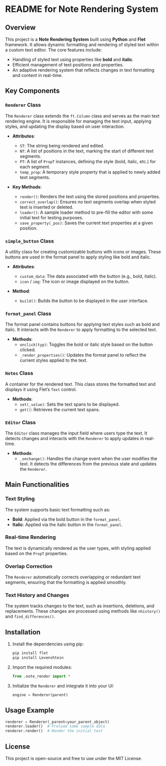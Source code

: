 # README for Note Rendering System

## Overview
This project is a **Note Rendering System** built using **Python** and **Flet** framework. It allows dynamic formatting and rendering of styled text within a custom text editor. The core features include:
- Handling of styled text using properties like **bold** and **italic**.
- Efficient management of text positions and properties.
- An adaptive rendering system that reflects changes in text formatting and content in real-time.

## Key Components

### `Renderer` Class
The `Renderer` class extends the `ft.Column` class and serves as the main text rendering engine. It is responsible for managing the text input, applying styles, and updating the display based on user interaction.

- **Attributes**:
  - `ST`: The string being rendered and edited.
  - `NT`: A list of positions in the text, marking the start of different text segments.
  - `PT`: A list of `PropT` instances, defining the style (bold, italic, etc.) for each segment.
  - `temp_prop`: A temporary style property that is applied to newly added text segments.
  
- **Key Methods**:
  - `render()`: Renders the text using the stored positions and properties.
  - `correct_overlap()`: Ensures no text segments overlap when styled text is inserted or deleted.
  - `loader()`: A sample loader method to pre-fill the editor with some initial text for testing purposes.
  - `save_property(_pos)`: Saves the current text properties at a given position.

### `simple_button` Class
A utility class for creating customizable buttons with icons or images. These buttons are used in the format panel to apply styling like bold and italic.

- **Attributes**:
  - `custom_data`: The data associated with the button (e.g., bold, italic).
  - `icon` / `img`: The icon or image displayed on the button.
  
- **Method**:
  - `build()`: Builds the button to be displayed in the user interface.

### `format_panel` Class
The format panel contains buttons for applying text styles such as bold and italic. It interacts with the `Renderer` to apply formatting to the selected text.

- **Methods**:
  - `onclick(typ)`: Toggles the bold or italic style based on the button clicked.
  - `_render_properties()`: Updates the format panel to reflect the current styles applied to the text.

### `Notes` Class
A container for the rendered text. This class stores the formatted text and displays it using Flet’s `Text` control.

- **Methods**:
  - `set(_value)`: Sets the text spans to be displayed.
  - `get()`: Retrieves the current text spans.

### `Editor` Class
The `Editor` class manages the input field where users type the text. It detects changes and interacts with the `Renderer` to apply updates in real-time.

- **Methods**:
  - `_onchange()`: Handles the change event when the user modifies the text. It detects the differences from the previous state and updates the `Renderer`.

## Main Functionalities

### Text Styling
The system supports basic text formatting such as:
- **Bold**: Applied via the bold button in the `format_panel`.
- **Italic**: Applied via the italic button in the `format_panel`.

### Real-time Rendering
The text is dynamically rendered as the user types, with styling applied based on the `PropT` properties.

### Overlap Correction
The `Renderer` automatically corrects overlapping or redundant text segments, ensuring that the formatting is applied smoothly.

### Text History and Changes
The system tracks changes to the text, such as insertions, deletions, and replacements. These changes are processed using methods like `nhistory()` and `find_differences()`.

## Installation

1. Install the dependencies using pip:
    ```bash
    pip install flet
    pip install Levenshtein
    ```

2. Import the required modules:
    ```python
    from .note_render import *
    ```

3. Initialize the `Renderer` and integrate it into your UI:
    ```python
    engine = Renderer(parent)
    ```

## Usage Example
```python
renderer = Renderer(_parent=your_parent_object)
renderer.loader()  # Preload some sample data
renderer.render()  # Render the initial text
```

## License
This project is open-source and free to use under the MIT License.

